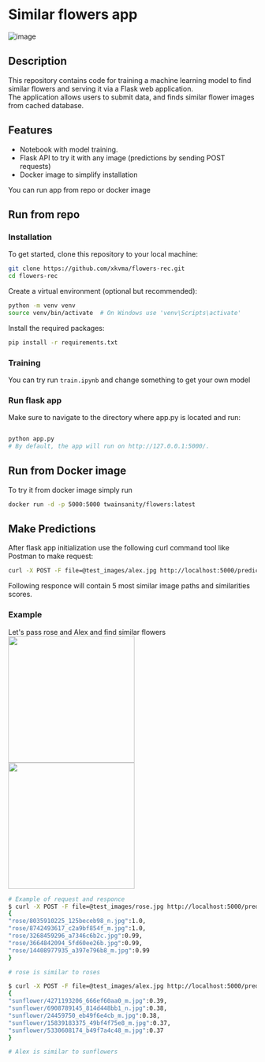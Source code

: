 # Similar flowers app 
![image](https://github.com/user-attachments/assets/e147a9b6-9f50-4cb3-b40c-d5f3f3c8847d)
## Description
This repository contains code for training a machine learning model to find similar flowers and serving it via a Flask web application.  
The application allows users to submit data, and finds similar flower images from cached database. 

## Features
- Notebook with model training.
- Flask API to try it with any image (predictions by sending POST requests)
- Docker image to simplify installation

You can run app from repo or docker image

## Run from repo

### Installation
To get started, clone this repository to your local machine:

```bash
git clone https://github.com/xkvma/flowers-rec.git
cd flowers-rec
```

Create a virtual environment (optional but recommended):

```bash
python -m venv venv
source venv/bin/activate  # On Windows use 'venv\Scripts\activate'
```

Install the required packages:
```bash
pip install -r requirements.txt
```
### Training
You can try run ```train.ipynb``` and change something to get your own model

### Run flask app
Make sure to navigate to the directory where app.py is located and run:
```bash

python app.py
# By default, the app will run on http://127.0.0.1:5000/.
```

## Run from Docker image
To try it from docker image simply run
```bash
docker run -d -p 5000:5000 twainsanity/flowers:latest
```

## Make Predictions
After flask app initialization use the following curl command tool like Postman to make request:
```bash
curl -X POST -F file=@test_images/alex.jpg http://localhost:5000/predict
```
Following responce will contain 5 most similar image paths and similarities scores.


### Example
Let's pass rose and Alex and find similar flowers  
<img src="https://github.com/user-attachments/assets/f10afe71-dab8-43f4-94fe-dafda2ec0e32" width="256">
<img src="https://github.com/user-attachments/assets/bb3f3b8d-1a1c-4b3b-bb67-f8ddd9da04ce" width="256">  

```bash
# Example of request and responce
$ curl -X POST -F file=@test_images/rose.jpg http://localhost:5000/predict
{
"rose/8035910225_125beceb98_n.jpg":1.0,
"rose/8742493617_c2a9bf854f_m.jpg":1.0,
"rose/3268459296_a7346c6b2c.jpg":0.99,
"rose/3664842094_5fd60ee26b.jpg":0.99,
"rose/14408977935_a397e796b8_m.jpg":0.99
}

# rose is similar to roses

$ curl -X POST -F file=@test_images/alex.jpg http://localhost:5000/predict
{
"sunflower/4271193206_666ef60aa0_m.jpg":0.39,
"sunflower/6908789145_814d448bb1_n.jpg":0.38,
"sunflower/24459750_eb49f6e4cb_m.jpg":0.38,
"sunflower/15839183375_49bf4f75e8_m.jpg":0.37,
"sunflower/5330608174_b49f7a4c48_m.jpg":0.37
}

# Alex is similar to sunflowers
```






